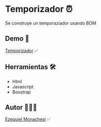 # Temporizador ⏰

Se construye un temporaziador usando BOM

## Demo 🔗

[Temporizador]() ✅

## Herramientas 🛠️

- Html
- Javascript
- Boostrap

## Autor 👨🏻‍💼

[Ezequiel Monachesi](https://www.linkedin.com/in/monachesi-cesar-ezequiel/) ✅
